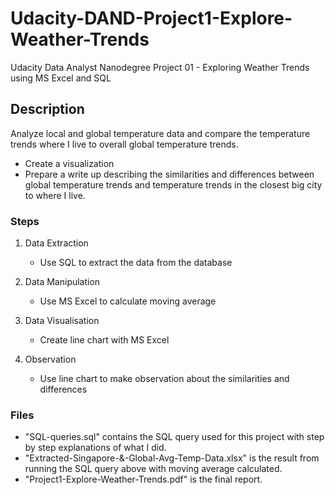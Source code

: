 # Udacity-DAND-Project1-Explore-Weather-Trends
Udacity Data Analyst Nanodegree Project 01 - Exploring Weather Trends using MS Excel and SQL

## Description
Analyze local and global temperature data and compare the temperature trends where I live to overall global temperature trends.

- Create a visualization 
- Prepare a write up describing the similarities and differences between global temperature trends and temperature trends in the closest big city to where I live.

### Steps
1. Data Extraction
   - Use SQL to extract the data from the database

2. Data Manipulation
   - Use MS Excel to calculate moving average

3. Data Visualisation
   - Create line chart with MS Excel

4. Observation
   - Use line chart to make observation about the similarities and differences

### Files
- "SQL-queries.sql" contains the SQL query used for this project with step by step explanations of what I did.
- "Extracted-Singapore-&-Global-Avg-Temp-Data.xlsx" is the result from running the SQL query above with moving average calculated.
- "Project1-Explore-Weather-Trends.pdf" is the final report.
